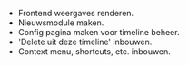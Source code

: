 * Frontend weergaves renderen.
* Nieuwsmodule maken.
* Config pagina maken voor timeline beheer.
* 'Delete uit deze timeline' inbouwen.
* Context menu, shortcuts, etc. inbouwen.
